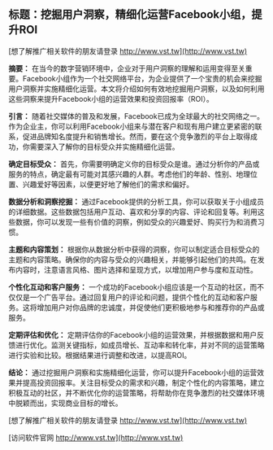 ## **标题：挖掘用户洞察，精细化运营Facebook小组，提升ROI**

[想了解推广相关软件的朋友请登录 http://www.vst.tw](http://www.vst.tw)

**摘要：**
在当今的数字营销环境中，企业对于用户洞察的理解和运用变得至关重要。Facebook小组作为一个社交网络平台，为企业提供了一个宝贵的机会来挖掘用户洞察并实施精细化运营。本文将介绍如何有效地挖掘用户洞察，以及如何利用这些洞察来提升Facebook小组的运营效果和投资回报率（ROI）。

**引言：**
随着社交媒体的普及和发展，Facebook已成为全球最大的社交网络之一。作为企业主，你可以利用Facebook小组来与潜在客户和现有用户建立更紧密的联系，促进品牌知名度提升和销售增长。然而，要在这个竞争激烈的平台上取得成功，你需要深入了解你的目标受众并实施精细化运营。

**确定目标受众：**
首先，你需要明确定义你的目标受众是谁。通过分析你的产品或服务的特点，确定最有可能对其感兴趣的人群。考虑他们的年龄、性别、地理位置、兴趣爱好等因素，以便更好地了解他们的需求和偏好。

**数据分析和洞察挖掘：**
通过Facebook提供的分析工具，你可以获取关于小组成员的详细数据。这些数据包括用户互动、喜欢和分享的内容、评论和回复等。利用这些数据，你可以发现一些有价值的洞察，例如受众的兴趣爱好、购买行为和消费习惯。

**主题和内容策划：**
根据你从数据分析中获得的洞察，你可以制定适合目标受众的主题和内容策略。确保你的内容与受众的兴趣相关，并能够引起他们的共鸣。在发布内容时，注意语言风格、图片选择和呈现方式，以增加用户参与度和互动性。

**个性化互动和客户服务：**
一个成功的Facebook小组应该是一个互动的社区，而不仅仅是一个广告平台。通过回复用户的评论和问题，提供个性化的互动和客户服务。这将增加用户对你品牌的忠诚度，并促使他们更积极地参与和推荐你的产品或服务。

**定期评估和优化：**
定期评估你的Facebook小组的运营效果，并根据数据和用户反馈进行优化。监测关键指标，如成员增长、互动率和转化率，并对不同的运营策略进行实验和比较。根据结果进行调整和改进，以提高ROI。

**结论：**
通过挖掘用户洞察和实施精细化运营，你可以提升Facebook小组的运营效果并提高投资回报率。关注目标受众的需求和兴趣，制定个性化的内容策略，建立积极互动的社区，并不断优化你的运营策略，将帮助你在竞争激烈的社交媒体环境中脱颖而出，实现商业目标的增长。

[想了解推广相关软件的朋友请登录 http://www.vst.tw](http://www.vst.tw)


[访问软件官网 http://www.vst.tw](http://www.vst.tw)
